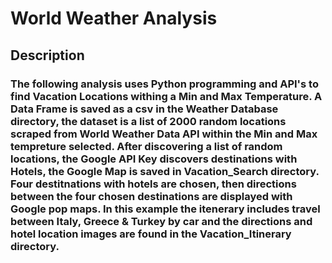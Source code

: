 # World Weather Analysis

## Description

### The following analysis uses Python programming and API's to find Vacation Locations withing a Min and Max Temperature. A Data Frame is saved as a csv in the Weather Database directory, the dataset is a list of 2000 random locations scraped from World Weather Data API within the Min and Max tempreture selected. After discovering a list of random locations, the Google API Key discovers destinations with Hotels, the Google Map is saved in Vacation_Search directory. Four destitnations with hotels are chosen, then directions between the four chosen destinations are displayed with Google pop maps. In this example the itenerary includes travel between Italy, Greece & Turkey by car and the directions and hotel location images are found in the Vacation_Itinerary directory.  